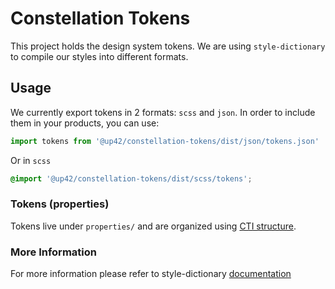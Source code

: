 # Constellation Tokens

This project holds the design system tokens. We are using `style-dictionary` to compile our styles into different formats.

## Usage

We currently export tokens in 2 formats: `scss` and `json`. In order to include them in your products, you can use:

```js
import tokens from '@up42/constellation-tokens/dist/json/tokens.json'
```

Or in `scss`

```scss
@import '@up42/constellation-tokens/dist/scss/tokens';
```

### Tokens (properties)

Tokens live under `properties/` and are organized using [CTI structure](https://amzn.github.io/style-dictionary/#/properties?id=category-type-item).

### More Information

For more information please refer to style-dictionary [documentation](https://amzn.github.io/style-dictionary/)
